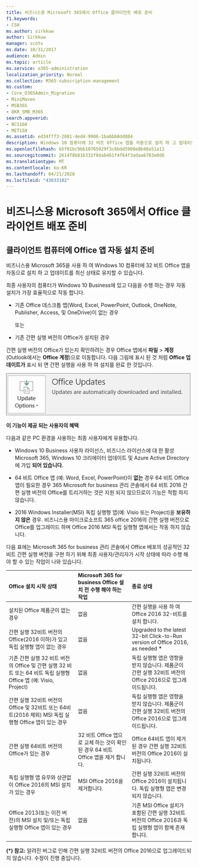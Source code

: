 ```yaml
---
title: 비즈니스용 Microsoft 365에서 Office 클라이언트 배포 준비
f1.keywords:
- CSH
ms.author: sirkkuw
author: Sirkkuw
manager: scotv
ms.date: 10/31/2017
audience: Admin
ms.topic: article
ms.service: o365-administration
localization_priority: Normal
ms.collection: M365-subscription-management
ms.custom:
- Core_O365Admin_Migration
- MiniMaven
- MSB365
- OKR_SMB_M365
search.appverid:
- BCS160
- MET150
ms.assetid: ed34fff3-2881-4ed4-9906-1ba6bb8dd804
description: Windows 10 컴퓨터에 32 비트 Office 앱을 자동으로 설치 하 고 업데이트 된 상태로 유지 하는 방법에 대해 알아봅니다.
ms.openlocfilehash: b5f01bc9bb10765929f3c6bdd5908e8b48a51a11
ms.sourcegitcommit: 2614f8b81b332f8dab461f4f64f3adaa6703e0d6
ms.translationtype: MT
ms.contentlocale: ko-KR
ms.lasthandoff: 04/21/2020
ms.locfileid: "43633102"
---
```

# <a name="prepare-for-office-client-deployment-by-microsoft-365-for-business"></a>비즈니스용 Microsoft 365에서 Office 클라이언트 배포 준비

## <a name="prepare-to-automatically-install-office-apps-to-client-computers"></a>클라이언트 컴퓨터에 Office 앱 자동 설치 준비

비즈니스용 Microsoft 365을 사용 하 여 Windows 10 컴퓨터에 32 비트 Office 앱을 자동으로 설치 하 고 업데이트를 최신 상태로 유지할 수 있습니다.
  
최종 사용자의 컴퓨터가 Windows 10 Business에 있고 다음을 수행 하는 경우 자동 설치가 가장 효율적으로 작동 합니다.
  
- 기존 Office 데스크톱 앱(Word, Excel, PowerPoint, Outlook, OneNote, Publisher, Access, 및 OneDrive)이 없는 경우
    
    또는
    
- 기존 간편 실행 버전의 Office가 설치된 경우
    
간편 실행 버전의 Office가 있는지 확인하려는 경우 Office 앱에서 **파일** \> **계정**(Outlook에서는 **Office 계정**)으로 이동합니다. 다음 그림에 표시 된 것 처럼 **Office 업데이트가** 표시 되 면 간편 실행을 사용 하 여 설치를 완료 한 것입니다. 
  
![Screenshot of Office updates in Office app Account](../media/e3439380-fa43-4ed6-ae5d-64851c297df5.png)
  
 **이 기능이 제공 되는 사용자의 혜택**
  
다음과 같은 PC 환경을 사용하는 최종 사용자에게 유용합니다.
  
- Windows 10 Business 사용자 라이선스, 비즈니스 라이선스에 대 한 활성 Microsoft 365, Windows 10 크리에이터 업데이트 및 Azure Active Directory에 가입 **되어 있습니다.** 
    
- 64 비트 Office 앱 (예: Word, Excel, PowerPoint)이 **없는** 경우 64 비트 Office 앱이 필요한 경우 365 Microsoft for business 관리 콘솔에서 64 비트 2016 간편 실행 버전의 Office를 트리거하는 것은 지원 되지 않으므로이 기능은 적합 하지 않습니다. 
    
- 2016 Windows Installer(MSI) 독립 실행형 앱(예: Visio 또는 Project)을 **보유하지 않은** 경우. 비즈니스용 마이크로소프트 365 office 2016의 간편 실행 버전으로 Office를 업그레이드 하며 Office 2016 MSI 독립 실행형 앱에서는 작동 하지 않습니다. 
    
다음 표에는 Microsoft 365 for business 관리 콘솔에서 Office 배포의 성공적인 32 비트 간편 실행 버전을 구현 하기 위해 최종 사용자/관리자가 시작 상태에 따라 수행 해야 할 수 있는 작업이 나와 있습니다.
  
|**Office 설치 시작 상태**|**Microsoft 365 for business Office 설치 전 수행 해야 하는 작업**|**종료 상태**|
|:-----|:-----|:-----|
|설치된 Office 제품군이 없는 경우  <br/> |없음  <br/> |간편 실행을 사용 하 여 Office 2016 32-비트를 설치 합니다.  <br/> |
|간편 실행 32비트 버전의 Office(2016 이하)가 있고 독립 실행형 앱이 없는 경우  <br/> |없음  <br/> |Upgraded to the latest 32-bit Click-to-Run version of Office 2016, as needed **\*** <br/> |
|기존 간편 실행 32 비트 버전의 Office 및 간편 실행 32 비트 또는 64 비트 독립 실행형 Office 앱 (예: Visio, Project)  <br/> |없음  <br/> |독립 실행형 앱은 영향을 받지 않습니다. 제품군이 간편 실행 32비트 버전의 Office 2016으로 업그레이드됩니다.  <br/> |
|간편 실행 32비트 버전의 Office 및 32비트 또는 64비트(2016 제외) MSI 독립 실행형 Office 앱이 있는 경우  <br/> |없음  <br/> |독립 실행형 앱은 영향을 받지 않습니다. 제품군이 간편 실행 32비트 버전의 Office 2016으로 업그레이드됩니다.  <br/> ||||
|간편 실행 64비트 버전의 Office가 있는 경우  <br/> |32 비트 Office 앱으로 교체 하는 것이 확인 된 경우 64 비트 Office 앱을 제거 합니다.  <br/> |Office 64비트 앱이 제거된 경우 간편 실행 32비트 버전의 Office 2016이 설치됩니다.  <br/> |
|독립 실행형 앱 유무와 상관없이 Office 2016의 MSI 설치가 있는 경우  <br/> |MSI Office 2016을 제거합니다.  <br/> |간편 실행 32비트 버전의 Office 2016이 설치됩니다. 독립 실행형 앱은 변경되지 않습니다.  <br/> |
|Office 2013(또는 이전 버전)의 MSI 설치 및/또는 독립 실행형 Office 앱이 있는 경우  <br/> |없음  <br/> |기존 MSI Office 설치가 포함된 간편 실행 32비트 버전의 Office 2016과 독립 실행형 앱이 함께 존재합니다.  <br/> |
||||
   
 **(\*) 참고:** 알려진 버그로 인해 간편 실행 32비트 버전의 Office 2016으로 업그레이드되지 않습니다. 수정이 진행 중입니다. 
  
